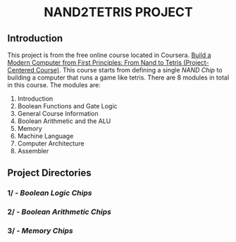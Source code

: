<h1 align="center">NAND2TETRIS PROJECT</h1>

## Introduction
This project is from the free online course located in Coursera. 
[Build a Modern Computer from First Principles: From Nand to Tetris (Project-Centered Course)](https://www.coursera.org/learn/build-a-computer).
This course starts from defining a single *NAND Chip* to building a computer that runs a game like tetris.
There are 8 modules in total in this course. The modules are:
1. Introduction
2. Boolean Functions and Gate Logic
3. General Course Information
4. Boolean Arithmetic and the ALU
5. Memory
6. Machine Language
7. Computer Architecture
8. Assembler

## Project Directories
### 1/ - *Boolean Logic Chips*
### 2/ - *Boolean Arithmetic Chips*
### 3/ - *Memory Chips*
